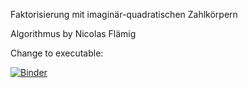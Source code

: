 Faktorisierung mit imaginär-quadratischen Zahlkörpern

Algorithmus by Nicolas Flämig



Change to executable: 

[![Binder](https://mybinder.org/badge_logo.svg)](https://mybinder.org/v2/gh/Zotelkopf/Faktorisierung/HEAD)
